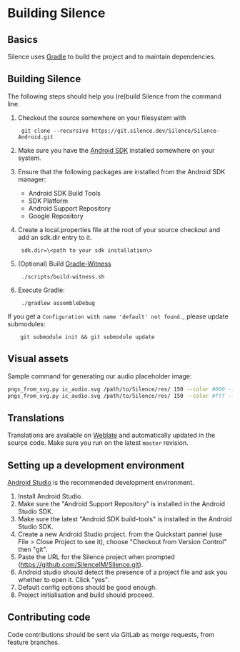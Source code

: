 Building Silence
================

Basics
------

Silence uses [Gradle](http://gradle.org) to build the project and to maintain
dependencies.

Building Silence
----------------

The following steps should help you (re)build Silence from the command line.

1. Checkout the source somewhere on your filesystem with

        git clone --recursive https://git.silence.dev/Silence/Silence-Android.git

2. Make sure you have the [Android SDK](https://developer.android.com/sdk/index.html) installed somewhere on your system.
3. Ensure that the following packages are installed from the Android SDK manager:
    * Android SDK Build Tools
    * SDK Platform
    * Android Support Repository
    * Google Repository
4. Create a local.properties file at the root of your source checkout and add an sdk.dir entry to it.

        sdk.dir=\<path to your sdk installation\>

5. (Optional) Build [Gradle-Witness](https://git.silence.dev/Silence/gradle-witness)

        ./scripts/build-witness.sh

6. Execute Gradle:

        ./gradlew assembleDebug

If you get a `Configuration with name 'default' not found.`, please update submodules:

        git submodule init && git submodule update

Visual assets
-------------

Sample command for generating our audio placeholder image:

```bash
pngs_from_svg.py ic_audio.svg /path/to/Silence/res/ 150 --color #000 --opacity 0.54 --suffix _light
pngs_from_svg.py ic_audio.svg /path/to/Silence/res/ 150 --color #fff --opacity 1.00 --suffix _light
```


Translations
------------

Translations are available on [Weblate](https://translate.silence.dev) and automatically updated in the source code. Make sure you run on the latest `master` revision.

Setting up a development environment
------------------------------------

[Android Studio](https://developer.android.com/sdk/installing/studio.html) is the recommended development environment.

1. Install Android Studio.
2. Make sure the "Android Support Repository" is installed in the Android Studio SDK.
3. Make sure the latest "Android SDK build-tools" is installed in the Android Studio SDK.
4. Create a new Android Studio project. from the Quickstart pannel (use File > Close Project to see it), choose "Checkout from Version Control" then "git".
5. Paste the URL for the Silence project when prompted (https://github.com/SilenceIM/Silence.git).
6. Android studio should detect the presence of a project file and ask you whether to open it. Click "yes".
7. Default config options should be good enough.
8. Project initialisation and build should proceed.

Contributing code
-----------------

Code contributions should be sent via GitLab as merge requests, from feature branches.
